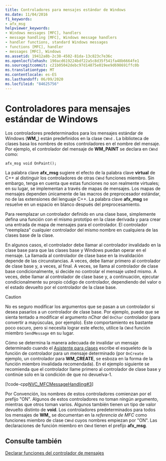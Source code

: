 ```yaml
---
title: Controladores para mensajes estándar de Windows
ms.date: 11/04/2016
f1_keywords:
- afx_msg
helpviewer_keywords:
- Windows messages [MFC], handlers
- message handling [MFC], Windows message handlers
- handler functions, standard Windows messages
- functions [MFC], handler
- messages [MFC], Windows
ms.assetid: 19412a8b-2c38-4502-81da-13c823c7e36c
ms.openlocfilehash: 190acd619224bdf22a5c8d35f541fa48b6664fe1
ms.sourcegitcommit: c21b05042debc97d14875e019ee9d698691ffc0b
ms.translationtype: MT
ms.contentlocale: es-ES
ms.lasthandoff: 06/09/2020
ms.locfileid: "84625756"
---
```

# <a name="handlers-for-standard-windows-messages"></a>Controladores para mensajes estándar de Windows

Los controladores predeterminados para los mensajes estándar de Windows (**WM_**) están predefinidos en la clase `CWnd` . La biblioteca de clases basa los nombres de estos controladores en el nombre del mensaje. Por ejemplo, el controlador del mensaje de **WM_PAINT** se declara en `CWnd` como:

`afx_msg void OnPaint();`

La palabra clave **afx_msg** sugiere el efecto de la palabra clave **virtual** de C++ al distinguir los controladores de otras `CWnd` funciones miembro. Sin embargo, tenga en cuenta que estas funciones no son realmente virtuales; en su lugar, se implementan a través de mapas de mensajes. Los mapas de mensajes dependen únicamente de las macros de preprocesador estándar, no de las extensiones del lenguaje C++. La palabra clave **afx_msg** se resuelve en un espacio en blanco después del preprocesamiento.

Para reemplazar un controlador definido en una clase base, simplemente defina una función con el mismo prototipo en la clase derivada y para crear una entrada de mapa de mensajes para el controlador. El controlador "reemplaza" cualquier controlador del mismo nombre en cualquiera de las clases base de la clase.

En algunos casos, el controlador debe llamar al controlador invalidado en la clase base para que las clases base y Windows puedan operar en el mensaje. La llamada al controlador de clase base en la invalidación depende de las circunstancias. A veces, debe llamar primero al controlador de clase base y, a veces, al final. A veces, se llama al controlador de clase base condicionalmente, si decide no controlar el mensaje usted mismo. A veces, debe llamar al controlador de clase base y, a continuación, ejecutar condicionalmente su propio código de controlador, dependiendo del valor o el estado devuelto por el controlador de la clase base.

> [!CAUTION]
> No es seguro modificar los argumentos que se pasan a un controlador si desea pasarlos a un controlador de clase base. Por ejemplo, puede que se sienta tentado a modificar el argumento *nChar* del `OnChar` controlador (para convertir a mayúsculas, por ejemplo). Este comportamiento es bastante poco oscuro, pero si necesita lograr este efecto, utilice la `CWnd` función miembro `SendMessage` en su lugar.

Cómo se determina la manera adecuada de invalidar un mensaje determinado cuando el [Asistente para clases](reference/mfc-class-wizard.md) escribe el esqueleto de la función de controlador para un mensaje determinado (por `OnCreate` ejemplo, un controlador para **WM_CREATE**, se esboza en la forma de la función miembro invalidada recomendada). En el ejemplo siguiente se recomienda que el controlador llame primero al controlador de clase base y continúe solo en la condición de que no devuelva-1.

[!code-cpp[NVC_MFCMessageHandling#3](codesnippet/cpp/handlers-for-standard-windows-messages_1.cpp)]

Por Convención, los nombres de estos controladores comienzan por el prefijo "ON". Algunos de estos controladores no toman ningún argumento, mientras que otros toman varios. Algunos también tienen un tipo de valor devuelto distinto de **void**. Los controladores predeterminados para todos los mensajes de **WM_** se documentan en la *referencia de MFC* como funciones miembro de clase `CWnd` cuyos nombres empiezan por "ON". Las declaraciones de función miembro en `CWnd` tienen el prefijo **afx_msg**.

## <a name="see-also"></a>Consulte también

[Declarar funciones del controlador de mensajes](declaring-message-handler-functions.md)
